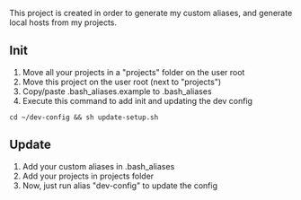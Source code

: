This project is created in order to generate my custom aliases, and generate local hosts from my projects.

## Init

1. Move all your projects in a "projects" folder on the user root
2. Move this project on the user root (next to "projects")
3. Copy/paste .bash_aliases.example to .bash_aliases
4. Execute this command to add init and updating the dev config

```
cd ~/dev-config && sh update-setup.sh
```

## Update

1. Add your custom aliases in .bash_aliases
2. Add your projects in projects folder
3. Now, just run alias "dev-config" to update the config
